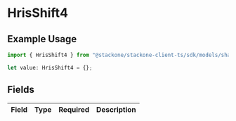 # HrisShift4

## Example Usage

```typescript
import { HrisShift4 } from "@stackone/stackone-client-ts/sdk/models/shared";

let value: HrisShift4 = {};
```

## Fields

| Field       | Type        | Required    | Description |
| ----------- | ----------- | ----------- | ----------- |